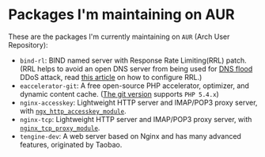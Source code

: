 Packages I'm maintaining on AUR
======

These are the packages I'm currently maintaining on `AUR` (Arch User Repository):

* `bind-rl`: BIND named server with Response Rate Limiting(RRL) patch. (RRL helps to avoid an open DNS server from being used for [DNS flood](http://blog.cloudflare.com/the-ddos-that-knocked-spamhaus-offline-and-ho) DDoS attack, read [this article](http://www.redbarn.org/dns/ratelimits) on how to configure RRL.)
* `eaccelerator-git`: A free open-source PHP accelerator, optimizer, and dynamic content cache. ([The git version](https://github.com/eaccelerator/eaccelerator) supports `PHP 5.4.x`)
* `nginx-accesskey`: Lightweight HTTP server and IMAP/POP3 proxy server, with [`ngx_http_accesskey_module`](http://wiki.nginx.org/HttpAccessKeyModule).
* `nginx-tcp`: Lightweight HTTP server and IMAP/POP3 proxy server, with [`nginx_tcp_proxy_module`](https://github.com/yaoweibin/nginx_tcp_proxy_module).
* `tengine-dev`: A web server based on Nginx and has many advanced features, originated by Taobao.

